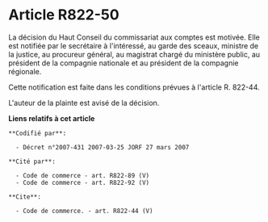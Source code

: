 # Article R822-50

La décision du Haut Conseil du commissariat aux comptes est motivée. Elle est notifiée par le secrétaire à l'intéressé, au
garde des sceaux, ministre de la justice, au procureur général, au magistrat chargé du ministère public, au président de la
compagnie nationale et au président de la compagnie régionale.

Cette notification est faite dans les conditions prévues à l'article R. 822-44.

L'auteur de la plainte est avisé de la décision.

**Liens relatifs à cet article**

	**Codifié par**:

	  - Décret n°2007-431 2007-03-25 JORF 27 mars 2007

	**Cité par**:

	  - Code de commerce - art. R822-89 (V)
	  - Code de commerce - art. R822-92 (V)

	**Cite**:

	  - Code de commerce. - art. R822-44 (V)
